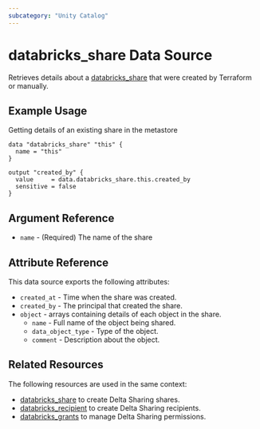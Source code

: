 ```yaml
---
subcategory: "Unity Catalog"
---
```

# databricks_share Data Source

Retrieves details about a [databricks_share](../resources/share.md) that were created by Terraform or manually.

## Example Usage

Getting details of an existing share in the metastore

```hcl
data "databricks_share" "this" {
  name = "this"
}

output "created_by" {
  value     = data.databricks_share.this.created_by
  sensitive = false
}
```

## Argument Reference

* `name` - (Required) The name of the share

## Attribute Reference

This data source exports the following attributes:

* `created_at` - Time when the share was created.
* `created_by` - The principal that created the share.
* `object` - arrays containing details of each object in the share.
  * `name` - Full name of the object being shared.
  * `data_object_type` - Type of the object.
  * `comment` -  Description about the object.

## Related Resources

The following resources are used in the same context:

* [databricks_share](../resources/share.md) to create Delta Sharing shares.
* [databricks_recipient](../resources/recipient.md) to create Delta Sharing recipients.
* [databricks_grants](../resources/grants.md) to manage Delta Sharing permissions.
